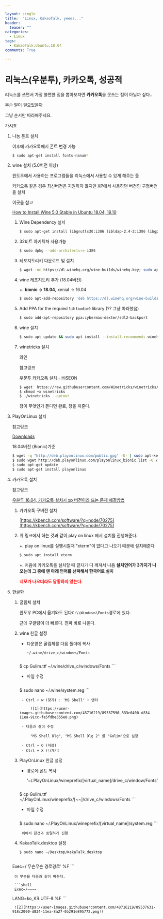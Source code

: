 ```yaml
---

layout: single
title:  "Linux, KakaoTalk, yeees..."
header:
  teaser: ""
categories: 
  - Linux
tags:
  - KakaoTalk,Ubuntu,18.04
comments: True

---
```


# 리눅스(우분투), 카카오톡, 성공적

리눅스를 쓰면서 가장 불편한 점을 뽑아보자면 **카카오톡**을 못쓰는 점이 아닐까 싶다..

무슨 말이 필요있을까

그냥 순서만 따라해주세요.

가시죠


1. 나눔 폰트 설치

    이후에 카카오톡에서 폰트 변경 가능

    ```bash
    $ sudo apt-get install fonts-nanum*
    ```

2. wine 설치 (5.0버전 이상)

    윈도우에서 사용하는 프로그램들을 리눅스에서 사용할 수 있게 해주는 툴

    카카오톡 같은 경우 최신버전은 지원하지 않지만 XP에서 사용하던 버전인 구형버전을 설치

    이곳을 참고

    [How to Install Wine 5.0 Stable in Ubuntu 18.04, 19.10](http://ubuntuhandbook.org/index.php/2020/01/install-wine-5-0-stable-ubuntu-18-04-19-10/)

    1. Wine Dependency 설치

        ```bash
        $ sudo apt-get install libgnutls30:i386 libldap-2.4-2:i386 libgpg-error0:i386 libxml2:i386 libasound2-plugins:i386 libsdl2-2.0-0:i386 libfreetype6:i386 libdbus-1-3:i386 libsqlite3-0:i386
        ```

    2. 32비트 아키텍쳐 사용가능

        ```bash
        $ sudo dpkg --add-architecture i386
        ```

    3. 레포지토리키 다운로드 및 설치

        ```bash
        $ wget -nc https://dl.winehq.org/wine-builds/winehq.key; sudo apt-key add winehq.key
        ```

    4. wine 레포지토리 추가 (18.04버전)

        +. **bionic → 18.04**, xenial → 16.04

        ```bash
        $ sudo apt-add-repository 'deb https://dl.winehq.org/wine-builds/ubuntu/ bionic main'
        ```

    5. Add PPA for the requied `libfaudio0` library (?? 그냥 따라했음)

        ```bash
        $ sudo add-apt-repository ppa:cybermax-dexter/sdl2-backport
        ```

    6. wine 설치

        ```bash
        $ sudo apt update && sudo apt install --install-recommends winehq-stable
        ```

    7. winetricks 설치

        와인

        참고링크

        [우분투 카카오톡 설치 - HiSEON](https://hiseon.me/linux/ubuntu/ubuntu-kakaotalk/)

        ```bash
        $ wget  https://raw.githubusercontent.com/Winetricks/winetricks/master/src/winetricks
        $ chmod +x winetricks
        $ ./winetricks --optout
        ```

        창이 무엇인가 뜬다면 완료, 창을 꺼준다.

3. PlayOnLinux 설치

    참고링크

    [Downloads](https://www.playonlinux.com/en/download.html)

    18.04버전 (Bionic)기준

    ```bash
    $ wget -q "http://deb.playonlinux.com/public.gpg" -O- | sudo apt-key add -
    $ sudo wget http://deb.playonlinux.com/playonlinux_bionic.list -O /etc/apt/sources.list.d/playonlinux.list
    $ sudo apt-get update
    $ sudo apt-get install playonlinux
    ```

4. 카카오톡 설치

    참고링크

    [우분투 16.04, 카카오톡 설치시 xp 버전이라 뜨는 문제 해결방법](https://medium.com/@onlytojay/%EC%9A%B0%EB%B6%84%ED%88%AC-16-04-%EC%B9%B4%EC%B9%B4%EC%98%A4%ED%86%A1-%EC%84%A4%EC%B9%98%EC%8B%9C-xp-%EB%B2%84%EC%A0%84%EC%9D%B4%EB%9D%BC-%EB%9C%A8%EB%8A%94-%EB%AC%B8%EC%A0%9C-%ED%95%B4%EA%B2%B0%EB%B0%A9%EB%B2%95-24c6135fae9d)

    1. 카카오톡 구버전 설치

        [https://kbench.com/software/?q=node/70275](https://kbench.com/software/?q=node/70275)

    2. 위 링크에서 하는 것과 같이 play on linux 에서 설치를 진행해준다.

        +. play on linux를 실행시킬때 "xterm"이 없다고 나오기 때문에 설치해준다

        ```bash
        $ sudo apt install xterm
        ```

        +. 처음에 카카오톡을 설치할 때 글자가 다 깨져서 나옴
        **설치언어가 3가지가 나오는데 그 중에 맨 아래 언어를 선택해서 한국어로 설치**
    
        <font color='red'>**네모가 나오더라도 당황하지 않는다.**</font>

5. 한글화
    1. 굴림체 설치

        윈도우 PC에서 옮겨와도 된다```C:\\Windows\Fonts```경로에 있다.

        근데 구글링이 더 빠르다. 진짜 바로 나온다.

    2. wine 한글 설정
        - 다운받은 굴림체를 다음 폴더에 복사

            ```~/.wine/drive_c/windows/Fonts```

            ```bash
        $ cp Gulim.ttf ~/.wine/drive_c/windows/Fonts
            ```
        
        - 파일 수정

            ```bash
        $ sudo nano ~/.wine/system.reg
            ```

            - Ctrl + w (찾기) : 'MS Shell' + 엔터

                ![1](https://user-images.githubusercontent.com/48716219/89537590-833e0400-d834-11ea-91cc-fa5fdbe355e8.png)

            - 다음과 같이 수정
        
                "MS Shell Dlg", "MS Shell Dlg 2" 를 "Gulim"으로 설정
        
            - Ctrl + O (저장)
            - Ctrl + X (나가기)
        
    3. PlayOnLinux 한글 설정
        - 경로에 폰트 복사

            '~/.PlayOnLinux/wineprefix/[virtual_name]/drive_c/window/Fonts'

            ```bash
        $ cp Gulim.ttf ~/.PlayOnLinux/wineprefix/[~~]/drive_c/windows/Fonts
            ```
        
        - 파일 수정

            ```bash
        $ sudo nano ~/.PlayOnLinux/wineprefix/[virtual_name]/system.reg
            ```
        
            위에서 한것과 동일하게 진행
        
    4. KakaoTalk.desktop 설정

        ```bash
        $ sudo nano ~/Desktop/KakaTalk.desktop
        ```

        ```shell
    Exec=/'무슨무슨 경로경로' %F
        ```

        이 부분을 다음과 같이 바꾼다.

        ```shell
        Exec=/~~~~
    LANG=ko_KR.UTF-8 %F
        ```
        
        ![2](https://user-images.githubusercontent.com/48716219/89537631-918c2000-d834-11ea-8a27-0b291e895772.png))

